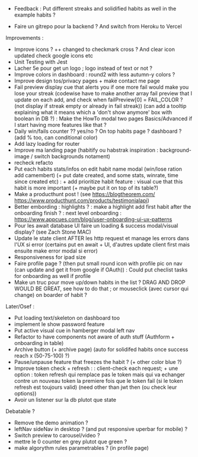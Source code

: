 - Feedback
: Put different streaks and solidified habits as well in the example habits ?

- Faire un gitrepo pour la backend ? And switch from Heroku to Vercel

Improvements :
- Improve icons ? ++ changed to checkmark cross ? And clear icon updated check google icons etc
- Unit Testing with Jest
- Lacher 5e pour get un logo ; logo instead of text or not ?
- Improve colors in dashboard : round2 with less autumn-y colors ?
- Improve design tos/privacy pages + make contact me page
- Fail preview display cue that alerts you if one more fail would make you lose your streak (codewise have to make another array fail preview that I update on each add, and check when failPreview[0] = FAIL_COLOR ? (not display if streak empty or already in fail streak)) (can add a tooltip explaining what it means which a 'don't show anymore' box with boolean in DB ?)
: Make the HowTo modal two pages Basics/Advanced if I start having more features like that ?
- Daily win/fails counter ?? yes/no ? On top habits page ? dashboard ? (add % too, can conditional color)
- Add lazy loading for router
- Improve ma landing page (habitify ou habstrak inspiration : background-image / switch backgrounds notament)
- recheck refacto
- Put each habits stats/infos on edit habit name modal (win/lose ration add camembert) (+ put date created, and some stats, winrate, time since created etc)
: + add prioritize habit feature : visual cue that this habit is more important (+ maybe put it on top of its table?)
- Make a producthunt post ! (see https://blogtheorem.com/ https://www.producthunt.com/products/testimonialapi)
- Better embording : highlights ?
: make a highlight add first habit after the onboarding finish ?
: next level onboarding : https://www.appcues.com/blog/user-onboarding-ui-ux-patterns
- Pour les await database UI faire un loading & success modal/visual display? (see Zach Stone MAC)
- Update le state client AFTER les http request et manage les errors dans l'UX si error (certains put en await + UI, d'autres update client first mais ensuite make error modal si error)
- Responsiveness for ipad size
- Faire profile page ? (then put small round icon with profile pic on nav (can update and get it from google if OAuth))
: Could put checlist tasks for onboarding as well if profile 
- Make un truc pour move up/down habits in the list ? DRAG AND DROP WOULD BE GREAT, see how to do that ; or mouseclick (avec cursor qui change) on boarder of habit ?

Later/Osef :
- Put loading text/skeleton on dashboard too
- implement le show password feature
- Put active visual cue in hamberger modal left nav
- Refactor to have components not aware of auth stuff (Authform + onboarding in table)
- Archive button (+ archive page) (auto for solidifed habits once success reach x (50-75-100) ?)
- Pause/unpause feature that freezes the habit ? (+ other color blue ?)
- Improve token check + refresh :
: client-check each request; + une option : token refresh qui remplace pas le token mais qui va echanger contre un nouveau token la premiere fois que le token fail (si le token refresh est toujours valid) (need other than jwt then (ou check leur options))
- Avoir un listener sur la db plutot que state

Debatable ?
- Remove the demo animation ?
- leftNav sideNav in desktop ? (and put responsive uperbar for mobile) ?
-  Switch preview to carousel/video ?
- mettre le 0 counter en grey plutot que green ?
- make algorythm rules parametrables ? (in profile page)